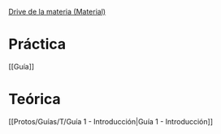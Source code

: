 [Drive de la materia (Material)](https://drive.google.com/drive/u/1/folders/1IzoSBcLlCac7pMZcgjdvKrKyLSdobenA)
# Práctica
[[Guía]]

# Teórica
[[Protos/Guías/T/Guía 1 - Introducción|Guía 1 - Introducción]]